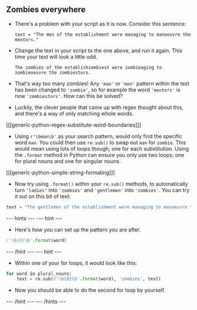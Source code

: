 ## Zombies everywhere

- There's a problem with your script as it is now. Consider this sentence:

    ```
    text = "The men of the establishment were managing to manoeuvre the mentors."
    ```

- Change the text in your script to the one above, and run it again. This time your text will look a little odd.

    ```
    The zombies of the establishzombiest were zombieaging to zombieoeuvre the zombiestors.
    ```

- That's way too many zombies! Any `'man'` or `'men'` pattern within the text has been changed to `'zombie'`, so for example the word `'mentors'` is now `'zombiestors'`. How can this be solved?

- Luckily, the clever people that came up with regex thought about this, and there's a way of only matching whole words.

[[[generic-python-regex-substitute-word-boundaries]]]

- Using `r'\bman\b'` as your search pattern, would only find the specific word `man`. You could then use `re.sub()` to swap out `man` for `zombie`. This would mean using lots of loops though; one for each substitution. Using the `.format` method in Python can ensure you only use two loops; one for plural nouns and one for singular nouns.

[[[generic-python-simple-string-formating]]]

- Now try using `.format()` within your `re.sub()` methods, to automatically turn `'ladies'` into `'zombies'` and `'gentlemen'` into `'zombies'`. You can try it out on this bit of text:

```python
text = "The gentlemen of the establishment were managing to manoeuvre the mentors, while the ladies relaxed and watched in amusement"
```

--- hints --- --- hint ---

- Here's how you can set up the pattern you are after.

```python
r'\b{0}\b'.format(word)
```

--- /hint --- --- hint ---

- Within one of your for loops, it would look like this:

```python
for word in plural_nouns:
    text = re.sub(r'\b{0}\b'.format(word), 'zombies', text)
```

- Now you should be able to do the second for loop by yourself.

--- /hint --- --- /hints ---
